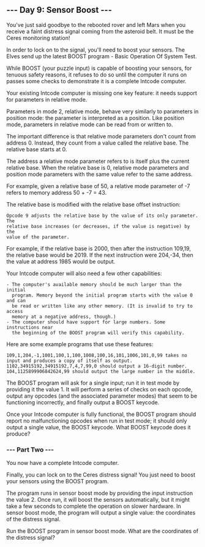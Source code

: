 ## --- Day 9: Sensor Boost ---

You've just said goodbye to the rebooted rover and left Mars when you receive a
faint distress signal coming from the asteroid belt. It must be the Ceres
monitoring station!

In order to lock on to the signal, you'll need to boost your sensors. The Elves
send up the latest BOOST program - Basic Operation Of System Test.

While BOOST (your puzzle input) is capable of boosting your sensors, for
tenuous safety reasons, it refuses to do so until the computer it runs on
passes some checks to demonstrate it is a complete Intcode computer.

Your existing Intcode computer is missing one key feature: it needs support for
parameters in relative mode.

Parameters in mode 2, relative mode, behave very similarly to parameters in
position mode: the parameter is interpreted as a position. Like position mode,
parameters in relative mode can be read from or written to.

The important difference is that relative mode parameters don't count from
address 0. Instead, they count from a value called the relative base. The
relative base starts at 0.

The address a relative mode parameter refers to is itself plus the current
relative base. When the relative base is 0, relative mode parameters and
position mode parameters with the same value refer to the same address.

For example, given a relative base of 50, a relative mode parameter of -7
refers to memory address 50 + -7 = 43.

The relative base is modified with the relative base offset instruction:

	Opcode 9 adjusts the relative base by the value of its only parameter. The
	relative base increases (or decreases, if the value is negative) by the
	value of the parameter.

For example, if the relative base is 2000, then after the instruction 109,19,
the relative base would be 2019. If the next instruction were 204,-34, then the
value at address 1985 would be output.

Your Intcode computer will also need a few other capabilities:

	- The computer's available memory should be much larger than the initial
	  program. Memory beyond the initial program starts with the value 0 and can
	  be read or written like any other memory. (It is invalid to try to access
	  memory at a negative address, though.)
	- The computer should have support for large numbers. Some instructions near
	  the beginning of the BOOST program will verify this capability.

Here are some example programs that use these features:

    109,1,204,-1,1001,100,1,100,1008,100,16,101,1006,101,0,99 takes no input and produces a copy of itself as output.
    1102,34915192,34915192,7,4,7,99,0 should output a 16-digit number.
    104,1125899906842624,99 should output the large number in the middle.

The BOOST program will ask for a single input; run it in test mode by providing
it the value 1. It will perform a series of checks on each opcode, output any
opcodes (and the associated parameter modes) that seem to be functioning
incorrectly, and finally output a BOOST keycode.

Once your Intcode computer is fully functional, the BOOST program should report
no malfunctioning opcodes when run in test mode; it should only output a single
value, the BOOST keycode. What BOOST keycode does it produce?

### --- Part Two ---

You now have a complete Intcode computer.

Finally, you can lock on to the Ceres distress signal! You just need to boost
your sensors using the BOOST program.

The program runs in sensor boost mode by providing the input instruction the
value 2. Once run, it will boost the sensors automatically, but it might take a
few seconds to complete the operation on slower hardware. In sensor boost mode,
the program will output a single value: the coordinates of the distress signal.

Run the BOOST program in sensor boost mode. What are the coordinates of the
distress signal?

